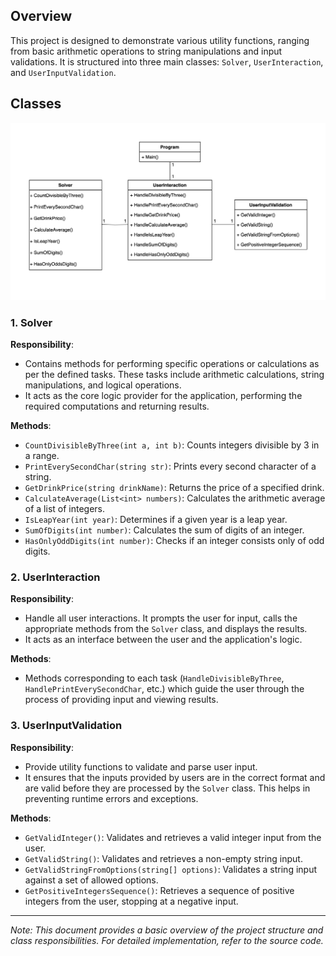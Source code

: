 ﻿## Overview
This project is designed to demonstrate various utility functions, ranging from basic arithmetic operations to string manipulations and input validations. It is structured into three main classes: `Solver`, `UserInteraction`, and `UserInputValidation`.

## Classes
![Class Diagram](Task-3-Class-Diagram.png "Class Diagram")

### 1. Solver

**Responsibility**: 
- Contains methods for performing specific operations or calculations as per the defined tasks. These tasks include arithmetic calculations, string manipulations, and logical operations.
- It acts as the core logic provider for the application, performing the required computations and returning results.

**Methods**:
- `CountDivisibleByThree(int a, int b)`: Counts integers divisible by 3 in a range.
- `PrintEverySecondChar(string str)`: Prints every second character of a string.
- `GetDrinkPrice(string drinkName)`: Returns the price of a specified drink.
- `CalculateAverage(List<int> numbers)`: Calculates the arithmetic average of a list of integers.
- `IsLeapYear(int year)`: Determines if a given year is a leap year.
- `SumOfDigits(int number)`: Calculates the sum of digits of an integer.
- `HasOnlyOddDigits(int number)`: Checks if an integer consists only of odd digits.

### 2. UserInteraction

**Responsibility**: 
- Handle all user interactions. It prompts the user for input, calls the appropriate methods from the `Solver` class, and displays the results.
- It acts as an interface between the user and the application's logic.

**Methods**:
- Methods corresponding to each task (`HandleDivisibleByThree`, `HandlePrintEverySecondChar`, etc.) which guide the user through the process of providing input and viewing results.

### 3. UserInputValidation

**Responsibility**: 
- Provide utility functions to validate and parse user input.
- It ensures that the inputs provided by users are in the correct format and are valid before they are processed by the `Solver` class. This helps in preventing runtime errors and exceptions.

**Methods**:
- `GetValidInteger()`: Validates and retrieves a valid integer input from the user.
- `GetValidString()`: Validates and retrieves a non-empty string input.
- `GetValidStringFromOptions(string[] options)`: Validates a string input against a set of allowed options.
- `GetPositiveIntegersSequence()`: Retrieves a sequence of positive integers from the user, stopping at a negative input.

---

*Note: This document provides a basic overview of the project structure and class responsibilities. For detailed implementation, refer to the source code.*

